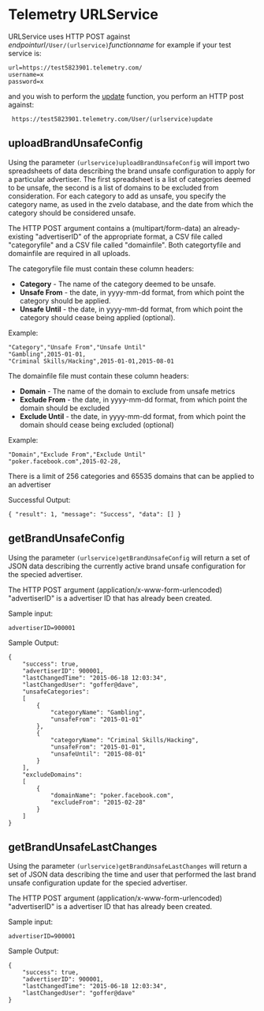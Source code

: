 Telemetry URLService
====================

URLService uses HTTP POST against *endpointurl*`/User/(urlservice)`*functionname* for example if your test service is:

    url=https://test5823901.telemetry.com/
    username=x
    password=x

and you wish to perform the [update](#update) function, you perform an HTTP post against:

     https://test5823901.telemetry.com/User/(urlservice)update

## uploadBrandUnsafeConfig

Using the parameter `(urlservice)uploadBrandUnsafeConfig` will import two spreadsheets of data describing the brand unsafe configuration to apply for a particular advertiser. The first spreadsheet is a list of categories deemed to be unsafe, the second is a list of domains to be excluded from consideration. For each category to add as unsafe, you specify the category name, as used in the zvelo database, and the date from which the category should be considered unsafe.

The HTTP POST argument contains a (multipart/form-data) an already-existing "advertiserID" of the appropriate format, a CSV file called "categoryfile" and a CSV file called "domainfile". Both categortyfile and domainfile are required in all uploads.

The categoryfile file must contain these column headers:

* **Category** - The name of the category deemed to be unsafe.
* **Unsafe From** - the date, in yyyy-mm-dd format, from which point the category should be applied.
* **Unsafe Until** - the date, in yyyy-mm-dd format, from which point the category should cease being applied (optional).

Example:

    "Category","Unsafe From","Unsafe Until"
    "Gambling",2015-01-01,
    "Criminal Skills/Hacking",2015-01-01,2015-08-01

The domainfile file must contain these column headers:

* **Domain** - The name of the domain to exclude from unsafe metrics
* **Exclude From** - the date, in yyyy-mm-dd format, from which point the domain should be excluded
* **Exclude Until** - the date, in yyyy-mm-dd format, from which point the domain should cease being excluded (optional)

Example:

    "Domain","Exclude From","Exclude Until"
    "poker.facebook.com",2015-02-28,

There is a limit of 256 categories and 65535 domains that can be applied to an advertiser

Successful Output:

    { "result": 1, "message": "Success", "data": [] }

## getBrandUnsafeConfig

Using the parameter `(urlservice)getBrandUnsafeConfig` will return a set of JSON data describing the currently active brand unsafe configuration for the specied advertiser.

The HTTP POST argument (application/x-www-form-urlencoded) "advertiserID" is a advertiser ID that has already been created.

Sample input:

	advertiserID=900001

Sample Output:

	{
  		"success": true,
  		"advertiserID": 900001,
  		"lastChangedTime": "2015-06-18 12:03:34",
  		"lastChangedUser": "goffer@dave",
  		"unsafeCategories":
  		[
  			{
  				"categoryName": "Gambling",
  				"unsafeFrom": "2015-01-01"
  			},
  			{
  				"categoryName": "Criminal Skills/Hacking",
  				"unsafeFrom": "2015-01-01",
  				"unsafeUntil": "2015-08-01"
  			}
  		],
  		"excludeDomains":
  		[
  			{
  				"domainName": "poker.facebook.com",
  				"excludeFrom": "2015-02-28"
  			}
  		]
 	}

## getBrandUnsafeLastChanges

Using the parameter `(urlservice)getBrandUnsafeLastChanges` will return a set of JSON data describing the time and user that performed the last brand unsafe configuration update for the specied advertiser.

The HTTP POST argument (application/x-www-form-urlencoded) "advertiserID" is a advertiser ID that has already been created.

Sample input:

	advertiserID=900001

Sample Output:

	{
  		"success": true,
  		"advertiserID": 900001,
  		"lastChangedTime": "2015-06-18 12:03:34",
  		"lastChangedUser": "goffer@dave"
	}
